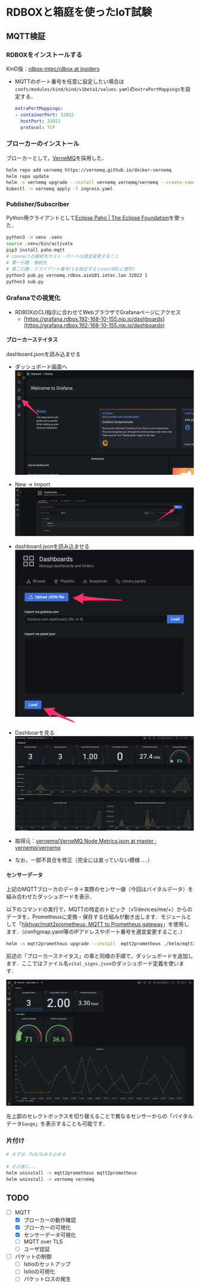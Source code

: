 # RDBOXと箱庭を使ったIoT試験

## MQTT検証

### RDBOXをインストールする

KinD版：[rdbox\-intec/rdbox at insiders](https://github.com/rdbox-intec/rdbox/tree/insiders)

- MQTTのポート番号を任意に設定したい場合は`confs/modules/kind/kind/v1beta1/values.yaml`の`extraPortMappings`を設定する．

  ```yaml
  extraPortMappings:
  - containerPort: 32022
    hostPort: 32022
    protocol: TCP
  ```

### ブローカーのインストール

ブローカーとして，[VerneMQ](https://vernemq.com/)を採用した．

```bash
helm repo add vernemq https://vernemq.github.io/docker-vernemq
helm repo update
helm -n vernemq upgrade --install vernemq vernemq/vernemq --create-namespace -f values.yaml
kubectl -n vernemq apply -f ingress.yaml
```

### Publisher/Subscriber

Python用クライアントとして[Eclipse Paho \| The Eclipse Foundation](https://www.eclipse.org/paho/)を使った．

```bash
python3 -m venv .venv
source .venv/bin/activate
pip3 install paho-mqtt
# connectの接続先ホスト・ポートは適宜変更すること
# 第一引数：接続先
# 第二引数：クライアント番号(1を指定するとuser001に整形)
python3 pub.py vernemq.rdbox.aio101.intec.lan 32022 1
python3 sub.py
```

### Grafanaでの視覚化

- RDBOXのCLI指示に合わせてWebブラウザでGrafanaページにアクセス
  - [https://grafana.rdbox.192-168-10-155.nip.io/dashboards](https://grafana.rdbox.192-168-10-155.nip.io/dashboards)


#### ブローカーステイタス

dashboard.jsonを読み込ませる

- ダッシュボード画面へ
![hoge](./docs/images/Home_-_Dashboards_-_Grafana-2.png)
- New -> Import
![hoeg](./docs/images/Browse_-_Dashboards_-_Grafana.png)
- dashboard.jsonを読み込ませる
![hoge](./docs/images/Import_-_Dashboards_-_Grafana.png)
- Dashboarを見る
![hoge](./docs/images//VerneMQ_Node_Metrics_-_Dashboards_-_Grafana.png)

- 取得元：[vernemq/VerneMQ Node Metrics\.json at master · vernemq/vernemq](https://github.com/vernemq/vernemq/blob/master/metrics_scripts/grafana/VerneMQ%20Node%20Metrics.json)
- なお，一部不具合を修正（完全には直っていない模様．．．）

#### センサーデータ

上記のMQTTブローカのデータ＋実際のセンサー値（今回はバイタルデータ）を組み合わせたダッシュボードを表示．

以下のコマンドの実行で，MQTTの特定のトピック（v1/devices/me/+）からのデータを，Prometheusに変換・保存する仕組みが動き出します．モジュールとして「[hikhvar/mqtt2prometheus: MQTT to Prometheus gateway](https://github.com/hikhvar/mqtt2prometheus)」を使用します．（configmap.yaml等のIPアドレスやポート番号を適宜変更すること．）

```bash
helm -n mqtt2prometheus upgrade --install  mqtt2prometheus ./helm/mqtt2prometheus --create-namespace
```

前述の「ブローカーステイタス」の章と同様の手順で，ダッシュボードを追加します．ここではファイル名`vital_signs.json`のダッシュボード定義を使います．

![hoge](./docs/images/vital_signs_-_Dashboards_-_Grafana.jpg)

左上部のセレクトボックスを切り替えることで異なるセンサーからの「バイタルデータ`Gauge`」を表示することも可能です．

### 片付け

```bash
# まずは，Pub/Subを止める

# その後に．．．
helm uninstall -n mqtt2prometheus mqtt2prometheus
helm uninstall -n vernemq vernemq
```

## TODO

- [ ] MQTT
  - [x] ブローカーの動作確認
  - [x] ブローカーの可視化
  - [x] センサーデータ可視化
  - [ ] MQTT over TLS
  - [ ] ユーザ認証
- [ ] パケットの制御
  - [ ] Istioのセットアップ
  - [ ] Istioの可視化
  - [ ] パケットロスの発生
